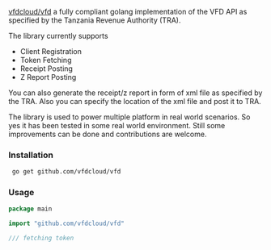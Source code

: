 
[vfdcloud/vfd](https://github.com/vfdcloud/vfd) a fully compliant golang implementation of the VFD API as specified by the
Tanzania Revenue Authority (TRA).

The library currently supports

- Client Registration
- Token Fetching
- Receipt Posting
- Z Report Posting

You can also generate the receipt/z report in form of xml file as specified by the TRA. Also you can specify the location of the xml file
and post it to TRA.

The library is used to power multiple platform in real world scenarios. So yes it has been tested in some real world environment. Still some improvements can be done and contributions
are welcome.


### Installation

```bash
 go get github.com/vfdcloud/vfd
```


### Usage

```go
package main

import "github.com/vfdcloud/vfd"

/// fetching token

```